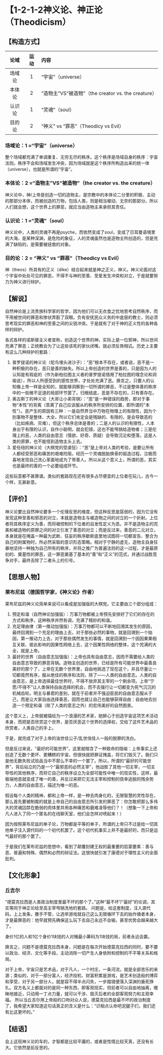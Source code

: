 # 【1-2-1-2神义论、神正论（Theodicism）
## 【构造方式】
| 论域 | 运动           | 内容 |
|:----:|:----------------:|:-----|
| 场域论   |1 | “宇宙”（universe）   |
| 本体论   | 2| “造物主”VS“被造物”（the creator vs. the creature）   |
| 认识论   | 1|  “灵魂”（soul）  |
| 目的论   | 2|   “神义” vs “罪恶”（Theodicy vs Evil）  |

### 场域论：1 =“宇宙”（universe）
整个场域都充满了单调重复、无穷无尽的秩序。这个秩序是场域自身的秩序：宇宙法则。秩序不会和场域发生冲突，因为场域就是这个秩序所构造出来的统一体（universe），也就是所谓的“宇宙”。
### 本体论：2 =“造物主”VS“被造物”（the creator vs. the creature）
神义论中，神/上帝是创造一切的造物主，是宗教中的本体论二分里的积极、主动的那部分本体，而被创造的万物，包括人类，则是相当被动、无奈的那部分。所以人们就会想，这个世界上的罪恶，就应当由造物主来承担其责任。
### 认识论：1 =“灵魂”（soul）
神义论中，人类的灵魂不再是psyche，而依然变成了soul，变成了日耳曼语境里的大海，是某种深渊，是危险的象征，人的灵魂虽然也是造物主所创造的，但是充满了缺陷的，是需要被拯救的对象。
### 目的论：2 = “神义” vs “罪恶”（Theodicy vs Evil）
神（theos）所具有的正义（dike）结合起来就是神之正义，神义。神义论面对这个宇宙中处处可见的罪恶，不得不与神的至善、至爱发生冲突和对立，于是就要努力为神义进行辩护。

## 【解说】
自然神论是上流贵族科学家的哲学，因为他们可以无衣食之忧地思考自然秩序，而不用被世间的罪恶和惨状弄脏了双眼。负有安抚民众义务的中底层的教士，则必须思考现实的罪恶和神的至善之间的尖锐冲突。于是就有了对于神的正义性的各种各样的辩护。

各式各样的诺斯替主义者宣称，创造这个世界的神，实际上是一位邪神，所以世间充满了罪恶；正统教会为了让这些该死的家伙闭嘴，就必须反唇相讥。历史上主要有这么几种辩护的套路：

1. 普罗提诺的神义论（鸵鸟埋头进沙子）：“恶”根本不存在，或者说，恶不是一种积极的存在，恶只是善的缺失。所以上帝创造的世界是善的，只是因为人的认知是有瑕疵的（作为新柏拉图主义者的普罗提诺借用了柏拉图的理念论和洞喻说），所以人所感受到的感性世界，才处处充满了恶。换言之，只要人的认知像上帝一样是全知的，就能够洞察到一切所谓的罪恶，不过是整体善的秩序中的一些微不足道的局部环节罢了。归根结底，恶是不存在的，只有善存在。
2. 奥古斯丁的神义论（大哥让小弟背锅）：“恶”是一种错误的趋势，即对于事物“本性”的背离（乖离了自己应该服从的秩序所安排的位置，即所谓的"本性"）。恶产生的原因有三种：一是自然界当中万物在物理上的有限性，因为个别事物不是整体、大全，所以它们肯定会是残缺的、有限的，是会导致恶的（比如疾病、灾难），但这个秩序总体是善的；二是人的认识的有限性，人本身出于有限的认识，自作小聪明，就会犯错，这也不能甩锅给造物者；三是伦理上的恶，人类的自由意志（情欲、好奇、质疑）会导致沉沦和堕落，这是人类的原罪，也不能怪到造物主头上去。
3. 爱任纽的神义论（大棋党的受虐狂）：“恶”是上帝对人类的考验，是要让所有人都经受邪恶和痛苦的艰难险阻，经历一个灵魂脱胎换骨的锻造过程，泣极而喜地发现自己洗心革面地成为了带善人。所以从这个意义上，所谓的恶，其实也是最终的善的一个必要组成环节。

这些玩意都不甚靠谱。类似的套路现在还有很多占尽便宜的上位者在玩儿，古今一个样，无甚新意。

## 【评价】

神义论要比自然神论要多一个伦理反思的维度，但这种反思是孱弱的，因为它没有发现这种至善和邪恶的对立，本就是造物主与被造物之间的对立的一个折射。上位者将其秩序定义为善，而将被控制的下位者的自发性定义为恶。并不是造物主的完美和被造物的原罪之间的对立引发了善恶的对立；而是反过来，善恶的二元对立，本身就是在掩盖一种最为武断、狂妄的秩序歇斯底里地试图将一切都宣告、整合为自己的附属物时，所必然采取的意识形态策略。相对于宁静的虚无，造物主自身狂暴地坚持一种独为自己所有的秩序，并将之推广为普遍法则的这一过程，才是最原初的、奠基性的罪恶，这一罪恶奠基了基本的“善”和“正义”的范式，并通过战胜竞争对手，最终去除了二者头上的引号。


## 【思想人物】
### 莱布尼兹（德国哲学家，《神义论》作者）
莱布尼兹的神义论简单来说可以看成是加强版的大棋党。它主要由三个部分组成：

1. 预定和谐（自然神论加强版）：万事万物都被上帝预先安排好了它们的存在的方式和秩序，这种秩序井然有调，充满了精妙的和谐。
2. 充足理由律（第一推动加强版）：万事万物都可以不断地回溯其发生的原因，最终回溯到一个充足的理由上去，对于那些必然的事物，就是回溯到一个始因，第一推动力上去，对于那些偶然发生的事情，就是回溯到一个因因果果相互关联、彼此影响的因果性网络上去，这个因果性网络的整体，这个完满的大全，就是上帝。
3. 最好的世界（自由意志加强版）：上帝也具有自由意志，因而不需要给人类的自由意志导致的罪恶背锅。造物主创造的世界，已经是所有可能世界中最善良美好的那个了，上帝在无数个世界里，自由地挑选了现在这个，并且尽量让一切都竟然有序，服从绝佳的秩序和法则，除了——人类的自由意志。人类的自由意志，是上帝选择最佳世界时，不得不放弃其主宰的一个剩余项。上帝“宁愿/不得不”让人类保持自由选择的机会，而不去强行让一切都变为死气沉沉的机械齿轮。明主与暴君的差别，就在于前者并不强迫臣民的自由意志服从于己，而是让大家自由选择善恶，因而也就让自己也能够获得自由：自由地去创造一个预定和谐（除了人类的意志之外）的宏伟美好的自然图景。

这个意义上，上帝就被描绘为一个浪漫的艺术家，她醉心于创造宇宙这项艺术活动本身，而把是否欣赏这个世界，是否厌恶这个世界的选择权，交给了这件艺术品的欣赏者，人类自己的手上。

于是，就完成了对于上帝的浊世佳公子/乱世俏佳人一般的脱罪的洗白。

但是反过来说，“最好的可能世界”，这里就暗含了一种致命的隐喻：上帝事实上还创造了无数个更坏、更糟糕的宇宙，但很快就把罪证掩盖，将它们毁灭了。我们只是他无数失败试验品当中不那么不幸的一个罢了。所以，所谓的“最好的可能世界”，背后站立的乃是一个“最邪恶的必然主宰”，他战胜了其他一切主宰，一切主导性的其他秩序，而将它自己的秩序设立为全部可能性中唯一的现实性，这样，最极端地恶就变成了唯一的善，并反过来把它无法主宰和控制的侥幸逃脱的残余势力，人类的自由意志，描述为唯一的恶。

假设每个人类的精神，都和上帝一样，是一种去肉身化的，无限智慧的灵性存在，那么首先要被制裁的就是上帝自己的自由意志所引发的罪恶了：你怎敢把那么多伟大的灵魂囚禁在脆弱的肉体里并用各种痛苦和磨难凌辱他们？！（想象一下上帝和凡人进入了同一个匿名的在线聊天室，他们会怎样对喷起来！）

因为按照莱布尼兹的单子论，万物都是平等的单子，所谓的上帝只不过是给一切其他单子注入源代码的一个初代机罢了。这个初代机事实上并不是最好的，而只是运气最好的那个罢了。

于是我们在莱布尼兹的思想中，看到了颠覆封建王权的最重要的启蒙要素：善与恶、普遍和特殊、偶然和必然的辩证法。这很快就引发了康德对于理性主义的全面批判。

## 【文化形象】

### 丘吉尔
“德莫克拉西是人类政治制度里最不坏的那个了。”这种“最不坏”/“最好”的论调，其实等同于神正论给至高主宰甩锅洗地的套路。
问题是，给这套制度，注入源代码，上上发条，撒手不管，让选举游戏就自己这么无限循环下去的始作俑者本身，才是最罪恶的：他早就预先确保这么玩下去自己永远不会输，甚至优势会越来越大了。

身价1亿的人和1亿个身价1块钱的人对赌最小筹码为1块钱的局，前者永远会赢。

换言之，问题不是德莫克拉西本身，问题是在每次开始德莫克拉西的同时，要不要以政治、经济、文化等手段，主动消除一切产生人身依附和控制的不平等关系和格局。

对于上帝，宇宙只是艺术品，对于凡人，一个村庄，一条河流，就是全部苦乐的来源；类似的，对于一部分富人，经济投机、财富积累是游戏，是艺术创造般的博弈和享受，对于另一部分人，就是容不得半点闪失，一步踏错便落入深渊的垂死挣扎。双方名义上都面对的是同一种东西，即客观现实，但前者可以自由地抽离，暧昧地接近，只动用一丁点力量，就可以干涉、毁灭后者的全部客观努力和主观幸福。
所以当丘吉尔用上帝般的口吻对众人说，德莫克拉西是最不坏的政治制度了，我希望大家知道这句话真正的含义是什么：“识相点认命吧泥腿子们，我们还有比这更坏的。”

## 【结语】
会上这班神义论的车的，才智都是比较平庸的，或者是性情比较天真，还没有长大。它依然是前反思的。
